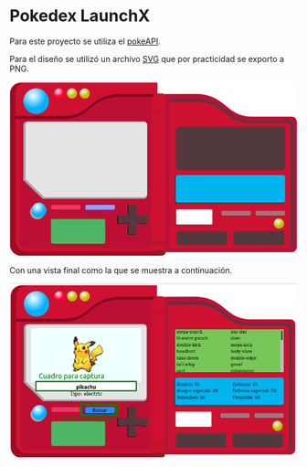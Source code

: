 # Pokedex LaunchX

Para este proyecto se utiliza el [pokeAPI](https://pokeapi.co/).

Para el diseño se utilizó un archivo [SVG](./src/img/PokedexFondo.svg) que por practicidad se exporto a PNG.

![](./src/img/Pokedex.png)

Con una vista final como la que se muestra a continuación.

![](./src/img/VistaFinalPokedex.png) 

